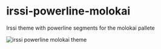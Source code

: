 # irssi-powerline-molokai
Irssi theme with powerline segments for the molokai pallete

![irssi powerline molokai theme](https://i.imgur.com/ayAjIut.png)
